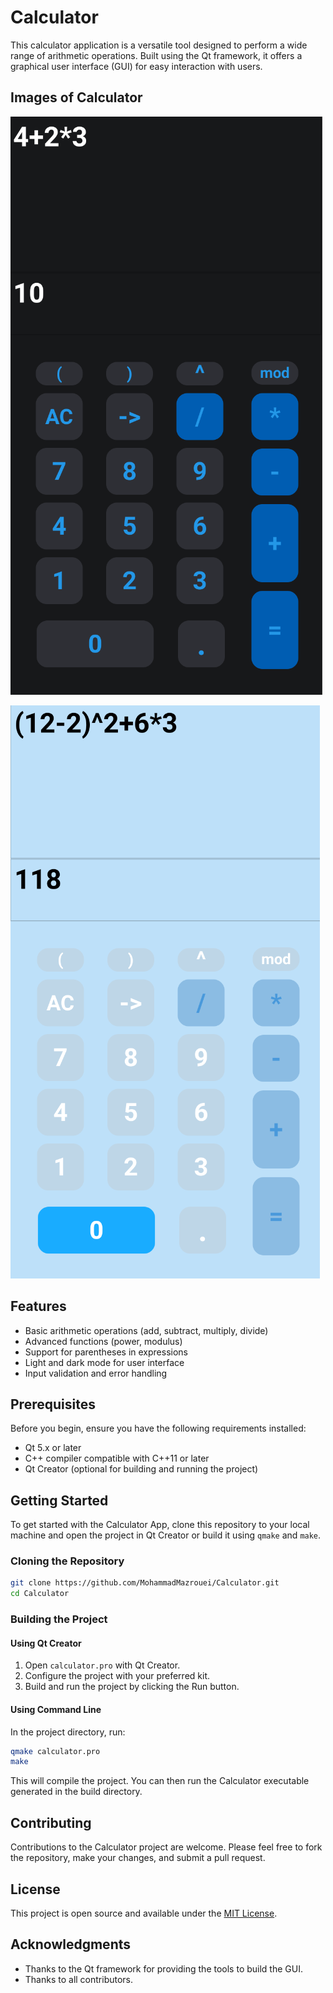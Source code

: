 
# Calculator

This calculator application is a versatile tool designed to perform a wide range of arithmetic operations. Built using the Qt framework, it offers a graphical user interface (GUI) for easy interaction with users.

## Images of Calculator

![Calculator Dark](/images/calculator_dark.png)

![Calculator Light](/images/calculator_light.png)


## Features

- Basic arithmetic operations (add, subtract, multiply, divide)
- Advanced functions (power, modulus)
- Support for parentheses in expressions
- Light and dark mode for user interface
- Input validation and error handling

## Prerequisites

Before you begin, ensure you have the following requirements installed:
- Qt 5.x or later
- C++ compiler compatible with C++11 or later
- Qt Creator (optional for building and running the project)

## Getting Started

To get started with the Calculator App, clone this repository to your local machine and open the project in Qt Creator or build it using `qmake` and `make`.

### Cloning the Repository

```bash
git clone https://github.com/MohammadMazrouei/Calculator.git
cd Calculator
```

### Building the Project

#### Using Qt Creator
1. Open `calculator.pro` with Qt Creator.
2. Configure the project with your preferred kit.
3. Build and run the project by clicking the Run button.

#### Using Command Line
In the project directory, run:

```bash
qmake calculator.pro
make
```

This will compile the project. You can then run the Calculator executable generated in the build directory.

## Contributing

Contributions to the Calculator project are welcome. Please feel free to fork the repository, make your changes, and submit a pull request.

## License

This project is open source and available under the [MIT License](LICENSE).

## Acknowledgments

- Thanks to the Qt framework for providing the tools to build the GUI.
- Thanks to all contributors.
